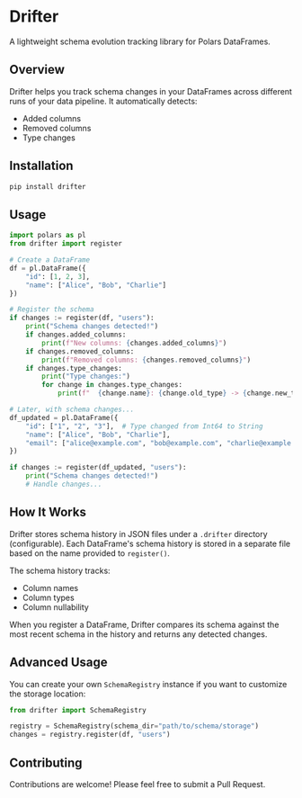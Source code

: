 # Drifter

A lightweight schema evolution tracking library for Polars DataFrames.

## Overview

Drifter helps you track schema changes in your DataFrames across different runs of your data pipeline. It automatically detects:
- Added columns
- Removed columns
- Type changes

## Installation

```bash
pip install drifter
```

## Usage

```python
import polars as pl
from drifter import register

# Create a DataFrame
df = pl.DataFrame({
    "id": [1, 2, 3],
    "name": ["Alice", "Bob", "Charlie"]
})

# Register the schema
if changes := register(df, "users"):
    print("Schema changes detected!")
    if changes.added_columns:
        print(f"New columns: {changes.added_columns}")
    if changes.removed_columns:
        print(f"Removed columns: {changes.removed_columns}")
    if changes.type_changes:
        print("Type changes:")
        for change in changes.type_changes:
            print(f"  {change.name}: {change.old_type} -> {change.new_type}")

# Later, with schema changes...
df_updated = pl.DataFrame({
    "id": ["1", "2", "3"],  # Type changed from Int64 to String
    "name": ["Alice", "Bob", "Charlie"],
    "email": ["alice@example.com", "bob@example.com", "charlie@example.com"]  # New column
})

if changes := register(df_updated, "users"):
    print("Schema changes detected!")
    # Handle changes...
```

## How It Works

Drifter stores schema history in JSON files under a `.drifter` directory (configurable). Each DataFrame's schema history is stored in a separate file based on the name provided to `register()`.

The schema history tracks:
- Column names
- Column types
- Column nullability

When you register a DataFrame, Drifter compares its schema against the most recent schema in the history and returns any detected changes.

## Advanced Usage

You can create your own `SchemaRegistry` instance if you want to customize the storage location:

```python
from drifter import SchemaRegistry

registry = SchemaRegistry(schema_dir="path/to/schema/storage")
changes = registry.register(df, "users")
```

## Contributing

Contributions are welcome! Please feel free to submit a Pull Request.